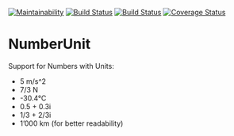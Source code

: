 [![Maintainability](https://api.codeclimate.com/v1/badges/d197cb9534b46949da84/maintainability)](https://codeclimate.com/github/EmbeddedMontiArc/NumberUnit/maintainability)
[![Build Status](https://travis-ci.org/EmbeddedMontiArc/NumberUnit.svg?branch=master)](https://travis-ci.org/EmbeddedMontiArc/NumberUnit)
[![Build Status](https://circleci.com/gh/EmbeddedMontiArc/NumberUnit/tree/master.svg?style=shield&circle-token=:circle-token)](https://circleci.com/gh/EmbeddedMontiArc/NumberUnit/tree/master)
[![Coverage Status](https://coveralls.io/repos/github/EmbeddedMontiArc/NumberUnit/badge.svg?branch=master)](https://coveralls.io/github/EmbeddedMontiArc/NumberUnit?branch=master)
# NumberUnit

Support for Numbers with Units:
* 5 m/s^2
* 7/3 N
* -30.4°C
* 0.5 + 0.3i
* 1/3 + 2/3i
* 1’000 km (for better readability)
